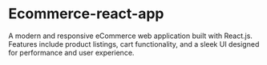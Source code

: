 # Ecommerce-react-app
A modern and responsive eCommerce web application built with React.js. Features include product listings, cart functionality, and a sleek UI designed for performance and user experience.
